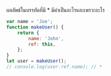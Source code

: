 ผลลัพธ์ในบรรทัดที่มี \* มีค่าเป็นอะไรและเพราะอะไร

```js
var name = 'Joe';
function makeUser() {
    return {
        name: 'John',
        ref: this,
    };
}
let user = makeUser();
// console.log(user.ref.name); // *
```
